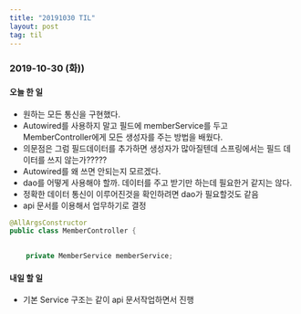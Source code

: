 ```yaml
---
title: "20191030 TIL"
layout: post
tag: til
---
```


### 2019-10-30 (화))
#### 오늘 한 일  
- 원하는 모든 통신을 구현했다.
- Autowired를 사용하지 말고 필드에 memberService를 두고 MemberController에게 모든 생성자를 주는 방법을 배웠다.
- 의문점은 그럼 필드데이터를 추가하면 생성자가 많아질텐데 스프링에서는 필드 데이터를 쓰지 않는가?????
- Autowired를 왜 쓰면 안되는지 모르겠다.
- dao를 어떻게 사용해야 할까. 데이터를 주고 받기만 하는데 필요한거 같지는 않다.
- 정확한 데이터 통신이 이루어진것을 확인하려면 dao가 필요할것도 같음
- api 문서를 이용해서 업무하기로 결정



```java
@AllArgsConstructor
public class MemberController {

    
    private MemberService memberService;
```

#### 내일 할 일
- 기본 Service 구조는 같이 api 문서작업하면서 진행

